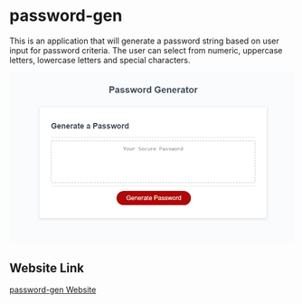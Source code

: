# password-gen
This is an application that will generate a password string based on user input for password criteria. The user can select from numeric, uppercase letters, lowercase letters and special characters.  

![Screenshot](./screenshot.png)

## Website Link
[password-gen Website](https://vivid-green.github.io/password-gen/)